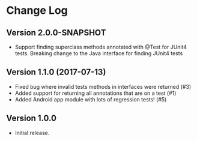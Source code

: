 # Change Log

## Version 2.0.0-SNAPSHOT

- Support finding superclass methods annotated with @Test for JUnit4 tests. Breaking change
to the Java interface for finding JUnit4 tests


## Version 1.1.0 (2017-07-13)

- Fixed bug where invalid tests methods in interfaces were returned (#3)
- Added support for returning all annotations that are on a test (#1)
- Added Android app module with lots of regression tests! (#5)

## Version 1.0.0

- Initial release.
